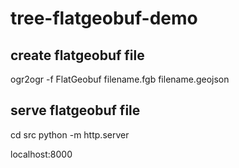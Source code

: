 # tree-flatgeobuf-demo

## create flatgeobuf file
ogr2ogr -f FlatGeobuf filename.fgb filename.geojson

## serve flatgeobuf file
cd src
python -m http.server

localhost:8000